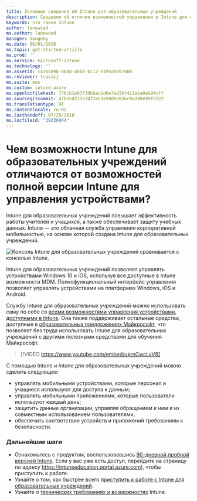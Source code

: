 ```yaml
---
title: Основные сведения об Intune для образовательных учреждений
description: Сведения об отличии возможностей управления в Intune для образовательных учреждений и полной версии Intune.
keywords: что такое Intune
author: lenewsad
ms.author: lanewsad
manager: dougeby
ms.date: 06/01/2018
ms.topic: get-started-article
ms.prod: ''
ms.service: microsoft-intune
ms.technology: ''
ms.assetid: ca36589b-804d-40b8-b112-9195d8897800
ms.reviewer: travisj
ms.suite: ems
ms.custom: intune-azure
ms.openlocfilehash: 776cb1e03730bbac1d6e7ed36f411eba0ab94cff
ms.sourcegitcommit: 47b55d211534f2e52e50d6b936c9a349e99fd222
ms.translationtype: HT
ms.contentlocale: ru-RU
ms.lasthandoff: 07/25/2018
ms.locfileid: "39236044"
---
```

# <a name="how-is-intune-for-education-different-from-the-full-device-management-experience-in-intune"></a>Чем возможности Intune для образовательных учреждений отличаются от возможностей полной версии Intune для управления устройствами?

Intune для образовательных учреждений повышает эффективность работы учителей и учащихся, а также обеспечивает защиту учебных данных. Intune — это облачная служба управления корпоративной мобильностью, на основе которой создана Intune для образовательных учреждений.

![Консоль Intune для образовательных учреждений сравнивается с консолью Intune.](./media/intune-azure-vs-intuneEDU.png)

Intune для образовательных учреждений позволяет управлять устройствами Windows 10 и iOS, используя все доступные в Intune возможности MDM. Полнофункциональный интерфейс управления позволяет управлять устройствами на платформах Windows, iOS и Android.  

Службу Intune для образовательных учреждений можно использовать саму по себе со [всеми возможностями управления устройствами, доступными в Intune](introduction-intune.md). Она также поддерживает остальные средства, доступные в [образовательных предложениях Майкрософт](https://microsoft.com/education), что позволяет без труда использовать Intune для образовательных учреждений с другими полезными средствами для обучения Майкрософт.  

> [!VIDEO https://www.youtube.com/embed/ukrnCwcLvV8]

С помощью Intune и Intune для образовательных учреждений можно сделать следующее:
* управлять мобильными устройствами, которые персонал и учащиеся используют для доступа к данным;
* управлять мобильными приложениями, которые пользователи используют каждый день;
* защитить данные организации, управляя обращением к ним и их совместным использованием пользователями;
* обеспечить соответствие устройств и приложений требованиям к безопасности.

### <a name="next-steps"></a>Дальнейшие шаги
* Ознакомьтесь с продуктом, воспользовавшись [90-дневной пробной версией Intune](https://signup.microsoft.com/Signup?OfferId=5eec053c-cc40-4cd5-a06a-ea8d75cf2686&ali=1). Если у вас уже есть доступ, перейдите на страницу по адресу https://intuneeducation.portal.azure.com), чтобы приступить к работе.
* Узнайте о том, как быстрее всего [приступить к работе с Intune для образовательных учреждений](/intune-education/what-is-express-configuration).
* Узнайте о [технических требованиях и возможностях](/intune/supported-devices-browsers) Intune.

